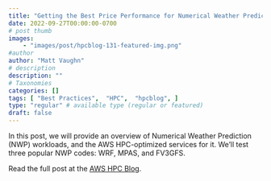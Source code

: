 ```yaml
---
title: "Getting the Best Price Performance for Numerical Weather Prediction Workloads on AWS"
date: 2022-09-27T00:00:00-0700
# post thumb
images:
    - "images/post/hpcblog-131-featured-img.png"
#author
author: "Matt Vaughn"
# description
description: ""
# Taxonomies
categories: []
tags: [ "Best Practices",  "HPC",  "hpcblog", ]
type: "regular" # available type (regular or featured)
draft: false
---
```


In this post, we will provide an overview of Numerical Weather Prediction (NWP) workloads, and the AWS HPC-optimized services for it. We’ll test three popular NWP codes: WRF, MPAS, and FV3GFS.

Read the full post at the [AWS HPC Blog](https://aws.amazon.com/blogs/hpc/best-price-performance-for-nwp-on-aws/).
